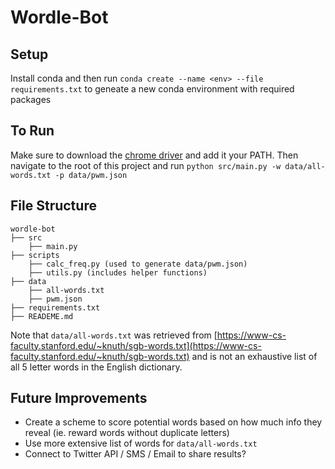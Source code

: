 # Wordle-Bot
## Setup
Install conda and then run
`conda create --name <env> --file requirements.txt` to geneate a new conda environment with required packages

## To Run
Make sure to download the [chrome driver](https://chromedriver.chromium.org/downloads) and add it your PATH. Then navigate to the root of this project and run 
`python src/main.py -w data/all-words.txt -p data/pwm.json`
## File Structure
```
wordle-bot
├── src
    ├── main.py
├── scripts
    ├── calc_freq.py (used to generate data/pwm.json)
    ├── utils.py (includes helper functions)
├── data
    ├── all-words.txt 
    ├── pwm.json
├── requirements.txt
├── READEME.md
```
Note that `data/all-words.txt` was retrieved from  [https://www-cs-faculty.stanford.edu/~knuth/sgb-words.txt](https://www-cs-faculty.stanford.edu/~knuth/sgb-words.txt) and is not an exhaustive list of all 5 letter words in the English dictionary.

## Future Improvements
* Create a scheme to score potential words based on how much info they reveal (ie. reward words without duplicate letters)
* Use more extensive list of words for `data/all-words.txt`
* Connect to Twitter API / SMS / Email to share results?